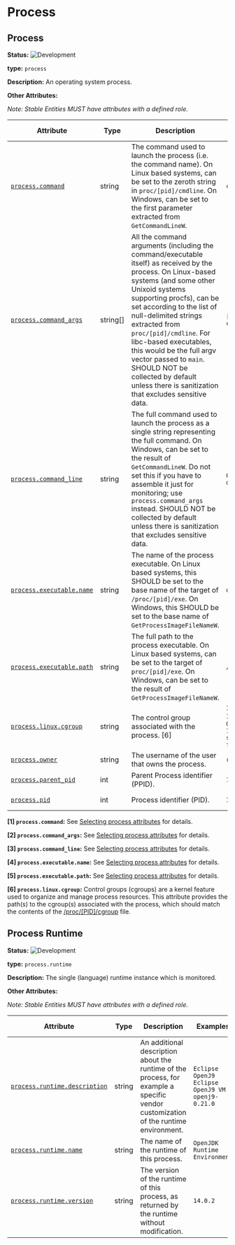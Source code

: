 <!-- NOTE: THIS FILE IS AUTOGENERATED. DO NOT EDIT BY HAND. -->
<!-- see templates/registry/markdown/entity_namespace.md.j2 -->
<!-- markdownlint-capture -->
<!-- markdownlint-disable -->

# Process

## Process

**Status:** ![Development](https://img.shields.io/badge/-development-blue)

**type:** `process`

**Description:** An operating system process.

**Other Attributes:**

_Note: Stable Entities MUST have attributes with a defined role._

| Attribute  | Type | Description  | Examples  | [Requirement Level](https://opentelemetry.io/docs/specs/semconv/general/attribute-requirement-level/) | Stability |
|---|---|---|---|---|---|
| [`process.command`](/docs/registry/attributes/process.md) | string | The command used to launch the process (i.e. the command name). On Linux based systems, can be set to the zeroth string in `proc/[pid]/cmdline`. On Windows, can be set to the first parameter extracted from `GetCommandLineW`. | `cmd/otelcol` | `Conditionally Required` [1] | ![Development](https://img.shields.io/badge/-development-blue) |
| [`process.command_args`](/docs/registry/attributes/process.md) | string[] | All the command arguments (including the command/executable itself) as received by the process. On Linux-based systems (and some other Unixoid systems supporting procfs), can be set according to the list of null-delimited strings extracted from `proc/[pid]/cmdline`. For libc-based executables, this would be the full argv vector passed to `main`. SHOULD NOT be collected by default unless there is sanitization that excludes sensitive data. | `["cmd/otecol", "--config=config.yaml"]` | `Conditionally Required` [2] | ![Development](https://img.shields.io/badge/-development-blue) |
| [`process.command_line`](/docs/registry/attributes/process.md) | string | The full command used to launch the process as a single string representing the full command. On Windows, can be set to the result of `GetCommandLineW`. Do not set this if you have to assemble it just for monitoring; use `process.command_args` instead. SHOULD NOT be collected by default unless there is sanitization that excludes sensitive data. | `C:\cmd\otecol --config="my directory\config.yaml"` | `Conditionally Required` [3] | ![Development](https://img.shields.io/badge/-development-blue) |
| [`process.executable.name`](/docs/registry/attributes/process.md) | string | The name of the process executable. On Linux based systems, this SHOULD be set to the base name of the target of `/proc/[pid]/exe`. On Windows, this SHOULD be set to the base name of `GetProcessImageFileNameW`. | `otelcol` | `Conditionally Required` [4] | ![Development](https://img.shields.io/badge/-development-blue) |
| [`process.executable.path`](/docs/registry/attributes/process.md) | string | The full path to the process executable. On Linux based systems, can be set to the target of `proc/[pid]/exe`. On Windows, can be set to the result of `GetProcessImageFileNameW`. | `/usr/bin/cmd/otelcol` | `Conditionally Required` [5] | ![Development](https://img.shields.io/badge/-development-blue) |
| [`process.linux.cgroup`](/docs/registry/attributes/process.md) | string | The control group associated with the process. [6] | `1:name=systemd:/user.slice/user-1000.slice/session-3.scope`; `0::/user.slice/user-1000.slice/user@1000.service/tmux-spawn-0267755b-4639-4a27-90ed-f19f88e53748.scope` | `Recommended` | ![Development](https://img.shields.io/badge/-development-blue) |
| [`process.owner`](/docs/registry/attributes/process.md) | string | The username of the user that owns the process. | `root` | `Recommended` | ![Development](https://img.shields.io/badge/-development-blue) |
| [`process.parent_pid`](/docs/registry/attributes/process.md) | int | Parent Process identifier (PPID). | `111` | `Recommended` | ![Development](https://img.shields.io/badge/-development-blue) |
| [`process.pid`](/docs/registry/attributes/process.md) | int | Process identifier (PID). | `1234` | `Recommended` | ![Development](https://img.shields.io/badge/-development-blue) |

**[1] `process.command`:** See [Selecting process attributes](/docs/resource/process.md#selecting-process-attributes) for details.

**[2] `process.command_args`:** See [Selecting process attributes](/docs/resource/process.md#selecting-process-attributes) for details.

**[3] `process.command_line`:** See [Selecting process attributes](/docs/resource/process.md#selecting-process-attributes) for details.

**[4] `process.executable.name`:** See [Selecting process attributes](/docs/resource/process.md#selecting-process-attributes) for details.

**[5] `process.executable.path`:** See [Selecting process attributes](/docs/resource/process.md#selecting-process-attributes) for details.

**[6] `process.linux.cgroup`:** Control groups (cgroups) are a kernel feature used to organize and manage process resources. This attribute provides the path(s) to the cgroup(s) associated with the process, which should match the contents of the [/proc/\[PID\]/cgroup](https://man7.org/linux/man-pages/man7/cgroups.7.html) file.

## Process Runtime

**Status:** ![Development](https://img.shields.io/badge/-development-blue)

**type:** `process.runtime`

**Description:** The single (language) runtime instance which is monitored.

**Other Attributes:**

_Note: Stable Entities MUST have attributes with a defined role._

| Attribute  | Type | Description  | Examples  | [Requirement Level](https://opentelemetry.io/docs/specs/semconv/general/attribute-requirement-level/) | Stability |
|---|---|---|---|---|---|
| [`process.runtime.description`](/docs/registry/attributes/process.md) | string | An additional description about the runtime of the process, for example a specific vendor customization of the runtime environment. | `Eclipse OpenJ9 Eclipse OpenJ9 VM openj9-0.21.0` | `Recommended` | ![Development](https://img.shields.io/badge/-development-blue) |
| [`process.runtime.name`](/docs/registry/attributes/process.md) | string | The name of the runtime of this process. | `OpenJDK Runtime Environment` | `Recommended` | ![Development](https://img.shields.io/badge/-development-blue) |
| [`process.runtime.version`](/docs/registry/attributes/process.md) | string | The version of the runtime of this process, as returned by the runtime without modification. | `14.0.2` | `Recommended` | ![Development](https://img.shields.io/badge/-development-blue) |


<!-- markdownlint-restore -->